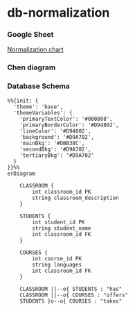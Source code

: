 # db-normalization

### Google Sheet
[Normalization chart](https://docs.google.com/spreadsheets/d/10Yw1332MEDziovvPmbA9k7eY8Vcse30_Qm9orzXNUWU/edit?gid=0#gid=0)

### Chen diagram


### Database Schema

```mermaid
%%{init: {
  'theme': 'base',
  'themeVariables': {
    'primaryTextColor': '#080808',
    'primaryBorderColor': '#D94802',
    'lineColor': '#D94802',
    'background': '#D9A702',
    'mainBkg': '#DBB38C',
    'secondBkg': '#D9A702',
    'tertiaryBkg': '#D9A702'
  }
}}%%
erDiagram

    CLASSROOM {
        int classroom_id PK
        string classroom_description
    }
    
    STUDENTS {
        int student_id PK
        string student_name
        int classroom_id FK
    }
    
    COURSES {
        int course_id PK
        string languages
        int classroom_id FK
    }
    
    CLASSROOM ||--o{ STUDENTS : "has"
    CLASSROOM ||--o{ COURSES : "offers"
    STUDENTS }o--o{ COURSES : "takes"
```
